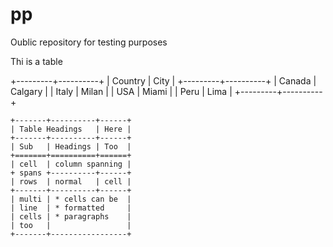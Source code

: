 # pp
Oublic repository for testing purposes

Thi is a table

+---------+----------+
| Country |  City    |
+---------+----------+
| Canada  |  Calgary |
| Italy   |  Milan   |
| USA     |  Miami   |
| Peru    |  Lima    |
+---------+----------+


    +-------+----------+------+
    | Table Headings   | Here |
    +-------+----------+------+
    | Sub   | Headings | Too  |
    +=======+==========+======+
    | cell  | column spanning |
    + spans +----------+------+
    | rows  | normal   | cell |
    +-------+----------+------+
    | multi | * cells can be  |
    | line  | * formatted     |
    | cells | * paragraphs    |
    | too   |                 |
    +-------+-----------------+
